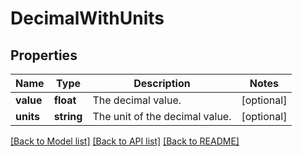 # DecimalWithUnits

## Properties
Name | Type | Description | Notes
------------ | ------------- | ------------- | -------------
**value** | **float** | The decimal value. | [optional] 
**units** | **string** | The unit of the decimal value. | [optional] 

[[Back to Model list]](../../README.md#documentation-for-models) [[Back to API list]](../../README.md#documentation-for-api-endpoints) [[Back to README]](../../README.md)

